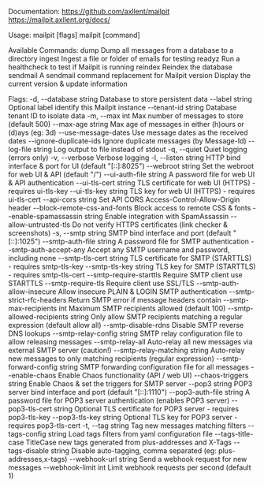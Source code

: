 Documentation:
  https://github.com/axllent/mailpit
  https://mailpit.axllent.org/docs/

Usage:
  mailpit [flags]
  mailpit [command]

Available Commands:
  dump        Dump all messages from a database to a directory
  ingest      Ingest a file or folder of emails for testing
  readyz      Run a healthcheck to test if Mailpit is running
  reindex     Reindex the database
  sendmail    A sendmail command replacement for Mailpit
  version     Display the current version & update information

Flags:
  -d, --database string                  Database to store persistent data
      --label string                     Optional label identify this Mailpit instance
      --tenant-id string                 Database tenant ID to isolate data
  -m, --max int                          Max number of messages to store (default 500)
      --max-age string                   Max age of messages in either (h)ours or (d)ays (eg: 3d)
      --use-message-dates                Use message dates as the received dates
      --ignore-duplicate-ids             Ignore duplicate messages (by Message-Id)
      --log-file string                  Log output to file instead of stdout
  -q, --quiet                            Quiet logging (errors only)
  -v, --verbose                          Verbose logging
  -l, --listen string                    HTTP bind interface & port for UI (default "[::]:8025")
      --webroot string                   Set the webroot for web UI & API (default "/")
      --ui-auth-file string              A password file for web UI & API authentication
      --ui-tls-cert string               TLS certificate for web UI (HTTPS) - requires ui-tls-key
      --ui-tls-key string                TLS key for web UI (HTTPS) - requires ui-tls-cert
      --api-cors string                  Set API CORS Access-Control-Allow-Origin header
      --block-remote-css-and-fonts       Block access to remote CSS & fonts
      --enable-spamassassin string       Enable integration with SpamAssassin
      --allow-untrusted-tls              Do not verify HTTPS certificates (link checker & screenshots)
  -s, --smtp string                      SMTP bind interface and port (default "[::]:1025")
      --smtp-auth-file string            A password file for SMTP authentication
      --smtp-auth-accept-any             Accept any SMTP username and password, including none
      --smtp-tls-cert string             TLS certificate for SMTP (STARTTLS) - requires smtp-tls-key
      --smtp-tls-key string              TLS key for SMTP (STARTTLS) - requires smtp-tls-cert
      --smtp-require-starttls            Require SMTP client use STARTTLS
      --smtp-require-tls                 Require client use SSL/TLS
      --smtp-auth-allow-insecure         Allow insecure PLAIN & LOGIN SMTP authentication
      --smtp-strict-rfc-headers          Return SMTP error if message headers contain <CR><CR><LF>
      --smtp-max-recipients int          Maximum SMTP recipients allowed (default 100)
      --smtp-allowed-recipients string   Only allow SMTP recipients matching a regular expression (default allow all)
      --smtp-disable-rdns                Disable SMTP reverse DNS lookups
      --smtp-relay-config string         SMTP relay configuration file to allow releasing messages
      --smtp-relay-all                   Auto-relay all new messages via external SMTP server (caution!)
      --smtp-relay-matching string       Auto-relay new messages to only matching recipients (regular expression)
      --smtp-forward-config string       SMTP forwarding configuration file for all messages
      --enable-chaos                     Enable Chaos functionality (API / web UI)
      --chaos-triggers string            Enable Chaos & set the triggers for SMTP server
      --pop3 string                      POP3 server bind interface and port (default "[::]:1110")
      --pop3-auth-file string            A password file for POP3 server authentication (enables POP3 server)
      --pop3-tls-cert string             Optional TLS certificate for POP3 server - requires pop3-tls-key
      --pop3-tls-key string              Optional TLS key for POP3 server - requires pop3-tls-cert
  -t, --tag string                       Tag new messages matching filters
      --tags-config string               Load tags filters from yaml configuration file
      --tags-title-case                  TitleCase new tags generated from plus-addresses and X-Tags
      --tags-disable string              Disable auto-tagging, comma separated (eg: plus-addresses,x-tags)
      --webhook-url string               Send a webhook request for new messages
      --webhook-limit int                Limit webhook requests per second (default 1)